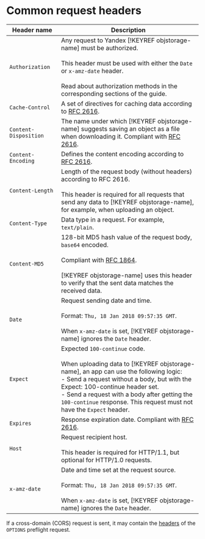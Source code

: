 # Common request headers

| Header name | Description |
| ----- | ----- |
| `Authorization` | Any request to Yandex [!KEYREF objstorage-name] must be authorized.<br/><br/>This header must be used with either the `Date` or `x-amz-date` header.<br/><br/>Read about authorization methods in the corresponding sections of the guide. |
| `Cache-Control` | A set of directives for caching data according to [RFC 2616](https://www.w3.org/Protocols/rfc2616/rfc2616-sec14.html#sec14.9). |
| `Content-Disposition` | The name under which [!KEYREF objstorage-name] suggests saving an object as a file when downloading it. Compliant with [RFC 2616](http://www.w3.org/Protocols/rfc2616/rfc2616-sec19.html#sec19.5.1). |
| `Content-Encoding` | Defines the content encoding according to [RFC 2616](https://www.w3.org/Protocols/rfc2616/rfc2616-sec14.html#sec14.11). |
| `Content-Length` | Length of the request body (without headers) according to RFC 2616.<br/><br/>This header is required for all requests that send any data to [!KEYREF objstorage-name], for example, when uploading an object. |
| `Content-Type` | Data type in a request. For example, `text/plain`. |
| `Content-MD5` | 128-bit MD5 hash value of the request body, `base64` encoded.<br/><br/>Compliant with [RFC 1864](http://www.ietf.org/rfc/rfc1864.txt).<br/><br/>[!KEYREF objstorage-name] uses this header to verify that the sent data matches the received data. |
| `Date` | Request sending date and time.<br/><br/>Format: `Thu, 18 Jan 2018 09:57:35 GMT`.<br/><br/>When `x-amz-date` is set, [!KEYREF objstorage-name] ignores the `Date` header. |
| `Expect` | Expected `100-continue` code.<br/><br/>When uploading data to [!KEYREF objstorage-name], an app can use the following logic:<br/>- Send a request without a body, but with the Expect: 100-continue header set.<br/>- Send a request with a body after getting the `100-continue` response. This request must not have the `Expect` header. |
| `Expires` | Response expiration date. Compliant with [RFC 2616](https://www.w3.org/Protocols/rfc2616/rfc2616-sec14.html#sec14.21). |
| `Host` | Request recipient host.<br/><br/>This header is required for HTTP/1.1, but optional for HTTP/1.0 requests. |
| `x-amz-date` | Date and time set at the request source.<br/><br/>Format: `Thu, 18 Jan 2018 09:57:35 GMT`.<br/><br/>When `x-amz-date` is set, [!KEYREF objstorage-name] ignores the `Date` header. |

If a cross-domain (CORS) request is sent, it may contain the [headers](object/options.md#request-headers) of the `OPTIONS` preflight request.


